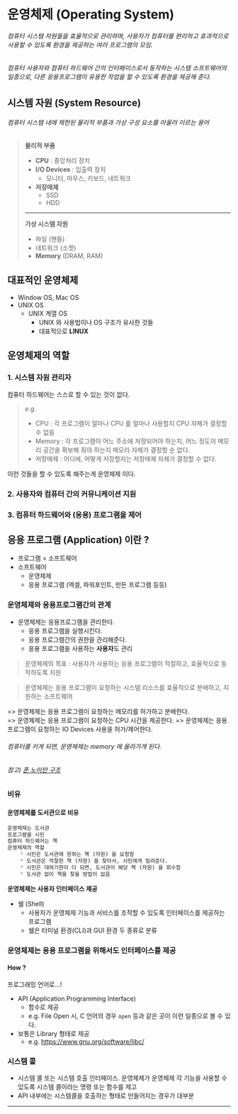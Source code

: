 # 운영체제 (Operating System)

###### 컴퓨터 시스템 자원들을 효율적으로 관리하며, 사용자가 컴퓨터를 편리하고 효과적으로 사용할 수 있도록 환경을 제공하는 여러 프로그램의 모임.
###### 컴퓨터 사용자와 컴퓨터 하드웨어 간의 인터페이스로서 동작하는 시스템 소프트웨어의 일종으로, 다른 응용프로그램이 유용한 작업을 할 수 있도록 환경을 제공해 준다.

## 시스템 자원 (System Resource)

###### 컴퓨터 시스템 내에 제한된 물리적 부품과 가상 구성 요소를 아울러 이르는 용어

> **물리적 부품**
> * **CPU** : 중앙처리 장치
> * **I/O Devices** : 입출력 장치  
>    * 모니터, 마우스, 키보드, 네트워크
> * **저장매체**
>    * SSD
>    * HDD
> 
> ---
> **가상 시스템 자원**
> * 파일 (핸들)
> * 네트워크 (소켓)
> * **Memory** (DRAM, RAM)

## 대표적인 운영체제

* Window OS, Mac OS
* UNIX OS
    * UNIX 계열 OS
        * UNIX 와 사용법이나 OS 구조가 유사한 것들
        * 대표적으로 **LINUX**

## 운영체제의 역할

### 1. 시스템 자원 관리자

컴퓨터 하드웨어는 스스로 할 수 있는 것이 없다.

> *e.g.*
> - CPU : 각 프로그램이 얼마나 CPU 를 얼마나 사용할지 CPU 자체가 결정할 수 없음
> - Memory : 각 프로그램이 어느 주소에 저장되어야 하는지, 어느 정도의 메모리 공간을 확보해 줘야 하는지 메모리 자체가 결정할 순 없다.
> - 저장매체 : 어디에, 어떻게 저장할지는 저장매체 자체가 결정할 수 없다.


이런 것들을 할 수 있도록 해주는게 운영체제 이다.

### 2. 사용자와 컴퓨터 간의 커뮤니케이션 지원
### 3. 컴퓨터 하드웨어와 (응용) 프로그램을 제어

## 응용 프로그램 (Application) 이란 ?

* 프로그램 = 소프트웨어
* 소프트웨어
  * 운영체제
  * 응용 프로그램 (엑셀, 파워포인트, 만든 프로그램 등등)


### 운영체제와 응용프로그램간의 관계

* 운영체제는 응용프로그램을 관리한다.
   * 응용 프로그램을 실행시킨다.
   * 응용 프로그램간의 권한을 관리해준다.
   * 응용 프로그램을 사용하는 **사용자**도 관리
  
> 운영체제의 목표 : 사용자가 사용하는 응용 프로그램이 적절하고, 효율적으로 동작하도록 지원

> 운영체제는 응용 프로그램이 요청하는 시스템 리소스를 효율적으로 분배하고, 지원하는 소프트웨어


=> 운영체제는 응용 프로그램이 요청하는 메모리를 허가하고 분배한다.  
=> 운영체제는 응용 프로그램이 요청하는 CPU 시간을 제공한다.
=> 운영체제는 응용 프로그램이 요청하는 IO Devices 사용을 허가/제어한다.

###### 컴퓨터를 키게 되면, 운영체제는 memory 에 올라가게 된다.
###### 참고) [폰 노이만 구조](../src/VonNeumannArchitecture.md)

### 비유

#### 운영체제를 도서관으로 비유
```markdown
운영체제는 도서관
프로그램을 시민
컴퓨터 하드웨어는 책
운영체제의 역할
    * 시민은 도서관에 원하는 책 (자원) 을 요청함
    * 도서관은 적절한 책 (자원) 을 찾아서, 시민에게 빌려준다.
    * 시민은 대여기한이 다 되면, 도서관이 해당 책 (자원) 을 회수함
    * 도서관 없이 책을 찾을 방법이 없음
```

**운영체제는 사용자 인터페이스 제공**
- 쉘 (Shell) 
  - 사용자가 운영체제 기능과 서비스를 조작할 수 있도록 인터페이스를 제공하는 프로그램
  - 쉘은 터미널 환경(CLI)과 GUI 환경 두 종류로 분류

### 운영체제는 응용 프로그램을 위해서도 인터페이스를 제공

#### How ?
프로그래밍 언어로...!
- API (Application Programming Interface)
  - 함수로 제공
  - e.g. File Open 시, C 언어의 경우 `open` 등과 같은 곳이 이런 일종으로 볼 수 있다.
- 보통은 Library 형태로 제공
  - e.g. https://www.gnu.org/software/libc/

### 시스템 콜

- 시스템 콜 또는 시스템 호출 인터페이스. 운영체제가 운영체제 각 기능을 사용할 수 있도록 시스템 콜이라는 명령 또는 함수를 제고
- API 내부에는 시스템콜을 호출하는 형태로 만들어지는 경우가 대부분

---  
